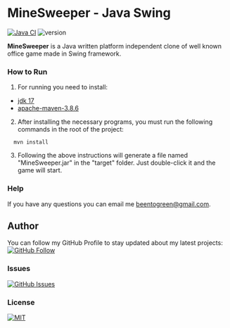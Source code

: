# MineSweeper -  Java Swing
[![Java CI](https://github.com/PavelApis/MineSweeper/actions/workflows/build.yml/badge.svg)](https://github.com/PavelApis/MineSweeper/actions/workflows/build.yml "Java CI")
![version](https://img.shields.io/badge/version-1.0.0-yellow)

**MineSweeper**  is a Java written platform independent clone of well known office game made in Swing framework. 

### How to Run

1. For running you need to  install:
- [jdk 17](https://docs.oracle.com/en/java/javase/17/install/)
- [apache-maven-3.8.6](https://maven.apache.org/install.html)

2. After installing the necessary programs, you must run the following commands in the root of the project:
~~~ 
  mvn install 
  ~~~


3. Following the above instructions will generate a file named "MineSweeper.jar" in the "target" folder. Just double-click it and the game will start.
### Help
If you have any questions you can email me beentogreen@gmail.com.
## Author
You can follow my GitHub Profile to stay updated about my latest projects: [![GitHub Follow](https://img.shields.io/badge/Connect-PavelApis-blue.svg?logo=Github&longCache=true&style=social&label=Follow)](https://github.com/PavelApis)

### Issues
[![GitHub Issues](https://img.shields.io/github/issues/PavelApis/MineSweeper.svg?style=flat&label=Issues&maxAge=2592000)](https://github.com/PavelApis/MineSweeper/issues)

### License
[![MIT](https://img.shields.io/badge/License-MIT-brightgreen)](https://github.com/PavelApis/MineSweeper/blob/master/LICENSE.txt)


